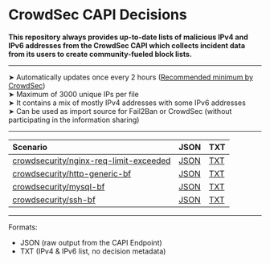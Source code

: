 # CrowdSec CAPI Decisions

**This repository always provides up-to-date lists of malicious IPv4 and IPv6 addresses from the CrowdSec CAPI which collects incident data from its users to create community-fueled block lists.**

---

➤ Automatically updates once every 2 hours ([Recommended minimum by CrowdSec](https://doc.crowdsec.net/docs/getting_started/install_softagent/#php-remediation-engine))  
➤ Maximum of 3000 unique IPs per file    
➤ It contains a mix of mostly IPv4 addresses with some IPv6 addresses    
➤ Can be used as import source for Fail2Ban or CrowdSec (without participating in the information sharing)   

---

| **Scenario** |  **JSON**    | **TXT** |
|:-|:--|:-|
| [crowdsecurity/nginx-req-limit-exceeded](https://app.crowdsec.net/hub/author/crowdsecurity/configurations/nginx-req-limit-exceeded) | [JSON](https://raw.githubusercontent.com/Y3ll0w/CrowdSec-CAPI-Decisions/main/nginx-req-limit-exceeded.json)  | [TXT](https://raw.githubusercontent.com/Y3ll0w/CrowdSec-CAPI-Decisions/main/nginx-req-limit-exceeded.json.txt)  |
| [crowdsecurity/http-generic-bf](https://app.crowdsec.net/hub/author/crowdsecurity/configurations/http-generic-bf) | [JSON](https://raw.githubusercontent.com/Y3ll0w/CrowdSec-CAPI-Decisions/main/http-generic-bf.json)  | [TXT](https://raw.githubusercontent.com/Y3ll0w/CrowdSec-CAPI-Decisions/main/http-generic-bf.json.txt)  |
| [crowdsecurity/mysql-bf](https://app.crowdsec.net/hub/author/crowdsecurity/configurations/mysql-bf) | [JSON](https://raw.githubusercontent.com/Y3ll0w/CrowdSec-CAPI-Decisions/main/mysql-bf.json)  | [TXT](https://raw.githubusercontent.com/Y3ll0w/CrowdSec-CAPI-Decisions/main/mysql-bf.json.txt)  |
| [crowdsecurity/ssh-bf](https://app.crowdsec.net/hub/author/crowdsecurity/configurations/ssh-bf) | [JSON](https://raw.githubusercontent.com/Y3ll0w/CrowdSec-CAPI-Decisions/main/ssh-bf.json)  | [TXT](https://raw.githubusercontent.com/Y3ll0w/CrowdSec-CAPI-Decisions/main/ssh-bf.json.txt)  |

---

Formats:
- JSON (raw output from the CAPI Endpoint)
- TXT (IPv4 & IPv6 list, no decision metadata)

